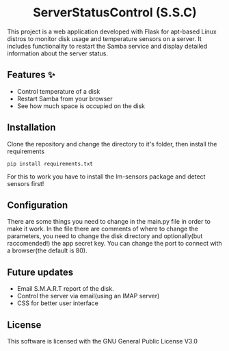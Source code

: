 <h1 align="center">ServerStatusControl (S.S.C)<br />
<div align="center">
</div></h1>

This project is a web application developed with Flask for apt-based Linux distros to monitor disk usage and temperature sensors on a server. It includes functionality to restart the Samba service and display detailed information about the server status.

## Features ✨

- Control temperature of a disk
- Restart Samba from your browser
- See how much space is occupied on the disk

## Installation

Clone the repository and change the directory to it's folder, then install the requirements
```shell
pip install requirements.txt
```
For this to work you have to install the lm-sensors package and detect sensors first!
## Configuration

There are some things you need to change in the main.py file in order to make it work.
In the file there are comments of where to change the parameters, you need to change the disk directory and optionally(but raccomended!) the app secret key.
You can change the port to connect with a browser(the default is 80).

## Future updates

- Email S.M.A.R.T report of the disk.
- Control the server via email(using an IMAP server)
- CSS for better user interface

## License

This software is licensed with the GNU General Public License V3.0

